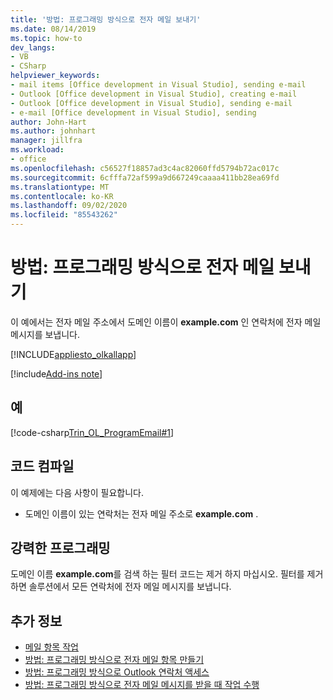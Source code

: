```yaml
---
title: '방법: 프로그래밍 방식으로 전자 메일 보내기'
ms.date: 08/14/2019
ms.topic: how-to
dev_langs:
- VB
- CSharp
helpviewer_keywords:
- mail items [Office development in Visual Studio], sending e-mail
- Outlook [Office development in Visual Studio], creating e-mail
- Outlook [Office development in Visual Studio], sending e-mail
- e-mail [Office development in Visual Studio], sending
author: John-Hart
ms.author: johnhart
manager: jillfra
ms.workload:
- office
ms.openlocfilehash: c56527f18857ad3c4ac82060ffd5794b72ac017c
ms.sourcegitcommit: 6cfffa72af599a9d667249caaaa411bb28ea69fd
ms.translationtype: MT
ms.contentlocale: ko-KR
ms.lasthandoff: 09/02/2020
ms.locfileid: "85543262"
---
```

# <a name="how-to-programmatically-send-email"></a>방법: 프로그래밍 방식으로 전자 메일 보내기
  이 예에서는 전자 메일 주소에서 도메인 이름이 **example.com** 인 연락처에 전자 메일 메시지를 보냅니다.

 [!INCLUDE[appliesto_olkallapp](../vsto/includes/appliesto-olkallapp-md.md)]

[!include[Add-ins note](includes/addinsnote.md)]

## <a name="example"></a>예
 [!code-csharp[Trin_OL_ProgramEmail#1](../vsto/codesnippet/CSharp/Trin_OL_ProgramEMail/thisaddin.cs#1)]

## <a name="compile-the-code"></a>코드 컴파일
 이 예제에는 다음 사항이 필요합니다.

- 도메인 이름이 있는 연락처는 전자 메일 주소로 **example.com** .

## <a name="robust-programming"></a>강력한 프로그래밍
 도메인 이름 **example.com**를 검색 하는 필터 코드는 제거 하지 마십시오. 필터를 제거 하면 솔루션에서 모든 연락처에 전자 메일 메시지를 보냅니다.

## <a name="see-also"></a>추가 정보
- [메일 항목 작업](../vsto/working-with-mail-items.md)
- [방법: 프로그래밍 방식으로 전자 메일 항목 만들기](../vsto/how-to-programmatically-create-an-e-mail-item.md)
- [방법: 프로그래밍 방식으로 Outlook 연락처 액세스](../vsto/how-to-programmatically-access-outlook-contacts.md)
- [방법: 프로그래밍 방식으로 전자 메일 메시지를 받을 때 작업 수행](../vsto/how-to-programmatically-perform-actions-when-an-e-mail-message-is-received.md)
